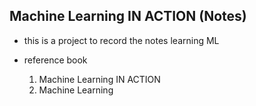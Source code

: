 ## Machine   Learning   IN   ACTION (Notes)

- this is a project to record the notes learning ML

- reference book 
  1. Machine Learning IN ACTION
  2. Machine Learning
